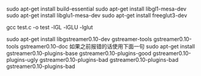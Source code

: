 
sudo apt-get install build-essential 
sudo apt-get install libgl1-mesa-dev 
sudo apt-get install libglu1-mesa-dev 
sudo apt-get install freeglut3-dev

gcc test.c -o test -lGL -lGLU -lglut

sudo apt-get install libgstreamer0.10-dev gstreamer-tools gstreamer0.10-tools gstreamer0.10-doc 如果之前报错的话使用下面一句 sudo apt-get install gstreamer0.10-plugins-base gstreamer0.10-plugins-good gstreamer0.10-plugins-ugly gstreamer0.10-plugins-bad gstreamer0.10-plugins-bad gstreamer0.10-plugins-bad
